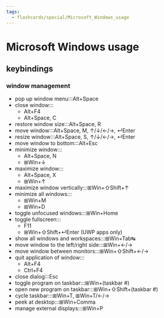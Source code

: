 ```yaml
---
tags:
  - flashcards/special/Microsoft_Windows_usage
---
```


# Microsoft Windows usage

## keybindings

### window management

- pop up window menu:::Alt+Space
- close window:::<ul><li>Alt+F4</li><li>Alt+Space, C</li></ul>
- restore window size:::Alt+Space, R
- move window:::Alt+Space, M, ↑/↓/←/→, ↵Enter
- resize window:::Alt+Space, S, ↑/↓/←/→, ↵Enter
- move window to bottom:::Alt+Esc
- minimize window:::<ul><li>Alt+Space, N</li><li>⊞Win+↓</li></ul>
- maximize window:::<ul><li>Alt+Space, X</li><li>⊞Win+↑</li></ul>
- maximize window vertically:::⊞Win+⇧Shift+↑
- minimize all windows:::<ul><li>⊞Win+M</li><li>⊞Win+D</li></ul>
- toggle unfocused windows:::⊞Win+Home
- toggle fullscreen:::<ul><li>F11</li><li>⊞Win+⇧Shift+↵Enter (UWP apps only)</li></ul>
- show all windows and workspaces:::⊞Win+Tab↹
- move window to the left/right side:::⊞Win+←/→
- move window between monitors:::⊞Win+⇧Shift+←/→
- quit application of window:::<ul><li>Alt+F4</li><li>Ctrl+F4</li></ul>
- close dialog:::Esc
- toggle program on taskbar:::⊞Win+(taskbar #)
- open new program on taskbar:::⊞Win+⇧Shift+(taskbar #)
- cycle taskbar:::⊞Win+T, ⊞Win+T/←/→
- peek at desktop:::⊞Win+Comma
- manage external displays:::⊞Win+P
